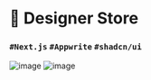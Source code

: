 # 🔖 Designer Store
### `#Next.js` `#Appwrite` `#shadcn/ui`

![image](https://github.com/mwongess/multiframe-shop/assets/86522089/c9b35e1b-a0c5-43ea-8af9-dad655845575)
![image](https://github.com/mwongess/multiframe-shop/assets/86522089/63f02c8c-a36f-4679-af33-9e548b7be541)







